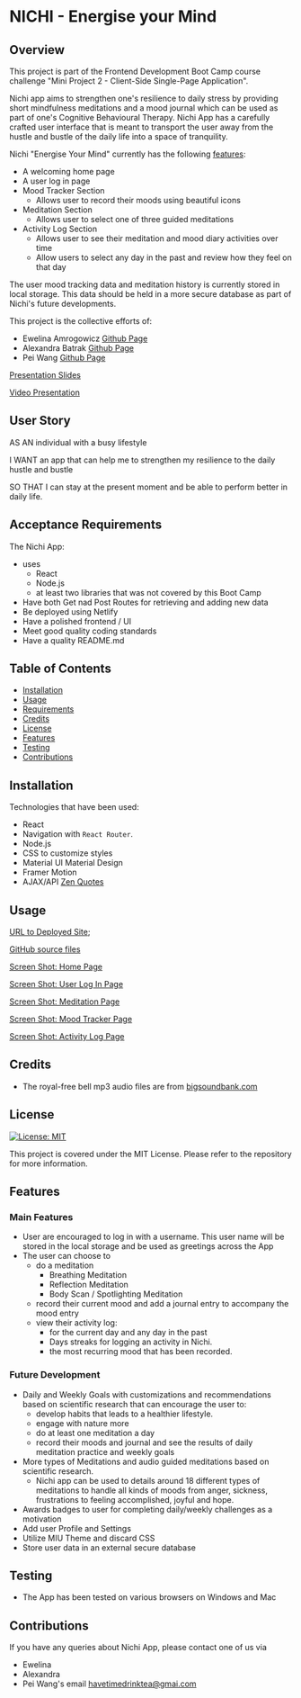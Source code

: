 # NICHI - Energise your Mind

## Overview

This project is part of the Frontend Development Boot Camp course challenge "Mini Project 2 -  Client-Side Single-Page Application". 

Nichi app aims to strengthen one's resilience to daily stress by providing short mindfulness meditations and a mood journal which can be used as part of one's Cognitive Behavioural Therapy. Nichi App has a carefully crafted user interface that is meant to transport the user away from the hustle and bustle of the daily life into a space of tranquility.


Nichi "Energise Your Mind" currently has the following [features](#features):
* A welcoming home page
* A user log in page
* Mood Tracker Section
  * Allows user to record their moods using beautiful icons
* Meditation Section
  * Allows user to select one of three guided meditations
* Activity Log Section
  * Allows user to see their meditation and mood diary activities over time 
  * Allow users to select any day in the past and review how they feel on that day

The user mood tracking data and meditation history is currently stored in local storage. This data should be held in a more secure database as part of Nichi's future developments.

This project is the collective efforts of:
* Ewelina Amrogowicz [Github Page](https://github.com/EAmrogowicz)
* Alexandra Batrak [Github Page](https://github.com/alexandrabatrak)
* Pei Wang [Github Page](https://github.com/HaveTimeDrinkTea)


[Presentation Slides](https://www.canva.com/design/DAFeevC9oFE/MXPTLTBBf_51d5HEzakfwg/view?utm_content=DA[…]mpaign=designshare&utm_medium=link&utm_source=publishsharelink)


[Video Presentation](https://)



## User Story

AS AN individual with a busy lifestyle

I WANT an app that can help me to strengthen my resilience to the daily hustle and bustle

SO THAT I can stay at the present moment and be able to perform better in daily life.



## Acceptance Requirements

The Nichi App:
* uses
  * React
  * Node.js
  * at least two libraries that was not covered by this Boot Camp
* Have both Get nad Post Routes for retrieving and adding new data
* Be deployed using Netlify
* Have a polished frontend / UI
* Meet good quality coding standards 
* Have a quality README.md   



## Table of Contents

- [Installation](#installation)
- [Usage](#usage)
- [Requirements](#requirements)
- [Credits](#credits)
- [License](#license)
- [Features](#features)
- [Testing](#testing)
- [Contributions](#Contributions)


## Installation

Technologies that have been used:

- React
- Navigation with `React Router`.
- Node.js
- CSS to customize styles
- Material UI 
  Material Design
- Framer Motion
- AJAX/API [Zen Quotes](https://zenquotes.io)

## Usage

[URL to Deployed Site](https://); 

[GitHub source files](https://github.com/EAmrogowicz/nichi-energiseYourMind-react)

[Screen Shot: Home Page](./public/images/) 

[Screen Shot: User Log In Page](./public/images/) 

[Screen Shot: Meditation Page](./public/images/) 

[Screen Shot: Mood Tracker Page](./public/images/) 

[Screen Shot: Activity Log Page](./public/images/) 



## Credits

* The royal-free bell mp3 audio files are from [bigsoundbank.com](https://bigsoundbank.com)


## License

[![License: MIT](https://img.shields.io/badge/License-MIT-yellow.svg)](https://opensource.org/licenses/MIT)

This project is covered under the MIT License. Please refer to the repository
for more information.


## Features

### Main Features
* User are encouraged to log in with a username. This user name will be stored in the local storage and be used as greetings across the App
* The user can choose to
  * do a meditation
    * Breathing Meditation
    * Reflection Meditation
    * Body Scan / Spotlighting Meditation
  * record their current mood and add a journal entry to accompany the mood entry
  * view their activity log:
    * for the current day and any day in the past
    * Days streaks for logging an activity in Nichi.
    * the most recurring mood that has been recorded. 


### Future Development
* Daily and Weekly Goals with customizations and recommendations based on scientific research that can encourage the user to: 
  * develop habits that leads to a healthier lifestyle.
  * engage with nature more
  * do at least one meditation a day
  * record their moods and journal and see the results of daily meditation practice and weekly goals
* More types of Meditations and audio guided meditations based on scientific research.
  * Nichi app can be used to details around 18 different types of meditations to handle all kinds of moods from anger, sickness, frustrations to feeling accomplished, joyful and hope. 
* Awards badges to user for completing daily/weekly challenges as a motivation  
* Add user Profile and Settings
* Utilize MIU Theme and discard CSS
* Store user data in an external secure database


## Testing
* The App has been tested on various browsers on Windows and Mac


## Contributions
If you have any queries about Nichi App, please contact one of us via
* Ewelina
* Alexandra
* Pei Wang's email <havetimedrinktea@gmai.com>